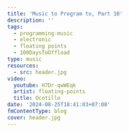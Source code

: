 ```yaml
---
title: 'Music to Program to, Part 10'
description: ''
tags:
  - programming-music
  - electronic
  - floating points
  - 100DaysToOffload
type: music
resources:
  - src: header.jpg
video:
  youtube: H7Dr-qwWEqk
  artist: floating-points
  title: Ocotillo
date: '2024-08-25T18:41:03+07:00'
fmContentType: blog
cover: header.jpg
---
```


